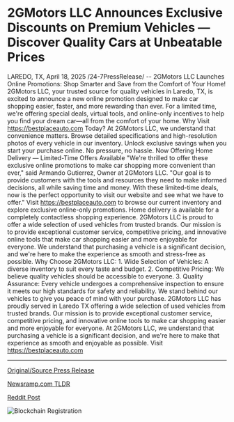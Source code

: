 # 2GMotors LLC Announces Exclusive Discounts on Premium Vehicles — Discover Quality Cars at Unbeatable Prices

LAREDO, TX, April 18, 2025 /24-7PressRelease/ -- 2GMotors LLC Launches Online Promotions: Shop Smarter and Save from the Comfort of Your Home!  2GMotors LLC, your trusted source for quality vehicles in Laredo, TX, is excited to announce a new online promotion designed to make car shopping easier, faster, and more rewarding than ever. For a limited time, we're offering special deals, virtual tools, and online-only incentives to help you find your dream car—all from the comfort of your home.  Why Visit https://bestplaceauto.com Today?  At 2GMotors LLC, we understand that convenience matters. Browse detailed specifications and high-resolution photos of every vehicle in our inventory. Unlock exclusive savings when you start your purchase online. No pressure, no hassle.  Now Offering Home Delivery — Limited-Time Offers Available  "We're thrilled to offer these exclusive online promotions to make car shopping more convenient than ever," said Armando Gutierrez, Owner at 2GMotors LLC. "Our goal is to provide customers with the tools and resources they need to make informed decisions, all while saving time and money. With these limited-time deals, now is the perfect opportunity to visit our website and see what we have to offer."  Visit https://bestplaceauto.com to browse our current inventory and explore exclusive online-only promotions. Home delivery is available for a completely contactless shopping experience.  2GMotors LLC is proud to offer a wide selection of used vehicles from trusted brands. Our mission is to provide exceptional customer service, competitive pricing, and innovative online tools that make car shopping easier and more enjoyable for everyone. We understand that purchasing a vehicle is a significant decision, and we're here to make the experience as smooth and stress-free as possible.  Why Choose 2GMotors LLC:  1. Wide Selection of Vehicles: A diverse inventory to suit every taste and budget.  2. Competitive Pricing: We believe quality vehicles should be accessible to everyone.  3. Quality Assurance: Every vehicle undergoes a comprehensive inspection to ensure it meets our high standards for safety and reliability. We stand behind our vehicles to give you peace of mind with your purchase.  2GMotors LLC has proudly served in Laredo TX offering a wide selection of used vehicles from trusted brands. Our mission is to provide exceptional customer service, competitive pricing, and innovative online tools to make car shopping easier and more enjoyable for everyone.  At 2GMotors LLC, we understand that purchasing a vehicle is a significant decision, and we're here to make that experience as smooth and enjoyable as possible.  Visit https://bestplaceauto.com 

---

[Original/Source Press Release](https://www.24-7pressrelease.com/press-release/521954/2gmotors-llc-announces-exclusive-discounts-on-premium-vehicles-discover-quality-cars-at-unbeatable-prices)
                    

[Newsramp.com TLDR](https://newsramp.com/curated-news/2gmotors-llc-launches-online-promotions-for-convenient-car-shopping/f416ac63f16261d117641416e0405352) 

 



[Reddit Post](https://www.reddit.com/r/Lifestyle_Culture/comments/1k7av95/2gmotors_llc_launches_online_promotions_for/) 



![Blockchain Registration](https://cdn.newsramp.app/24-7PressRelease/qrcode/254/25/kiteB2fT.webp)